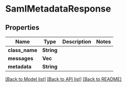 # SamlMetadataResponse

## Properties

Name | Type | Description | Notes
------------ | ------------- | ------------- | -------------
**class_name** | **String** |  | 
**messages** | **Vec<String>** |  | 
**metadata** | **String** |  | 

[[Back to Model list]](../README.md#documentation-for-models) [[Back to API list]](../README.md#documentation-for-api-endpoints) [[Back to README]](../README.md)


